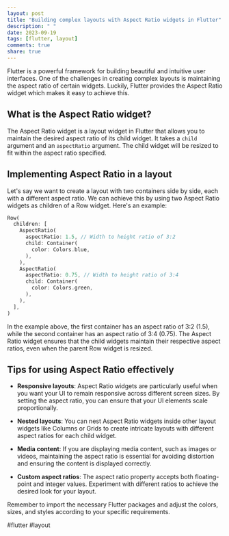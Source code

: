 ```yaml
---
layout: post
title: "Building complex layouts with Aspect Ratio widgets in Flutter"
description: " "
date: 2023-09-19
tags: [flutter, layout]
comments: true
share: true
---
```


Flutter is a powerful framework for building beautiful and intuitive user interfaces. One of the challenges in creating complex layouts is maintaining the aspect ratio of certain widgets. Luckily, Flutter provides the Aspect Ratio widget which makes it easy to achieve this.

## What is the Aspect Ratio widget?

The Aspect Ratio widget is a layout widget in Flutter that allows you to maintain the desired aspect ratio of its child widget. It takes a `child` argument and an `aspectRatio` argument. The child widget will be resized to fit within the aspect ratio specified.

## Implementing Aspect Ratio in a layout

Let's say we want to create a layout with two containers side by side, each with a different aspect ratio. We can achieve this by using two Aspect Ratio widgets as children of a Row widget. Here's an example:

```dart
Row(
  children: [
    AspectRatio(
      aspectRatio: 1.5, // Width to height ratio of 3:2
      child: Container(
        color: Colors.blue,
      ),
    ),
    AspectRatio(
      aspectRatio: 0.75, // Width to height ratio of 3:4
      child: Container(
        color: Colors.green,
      ),
    ),
  ],
)
```

In the example above, the first container has an aspect ratio of 3:2 (1.5), while the second container has an aspect ratio of 3:4 (0.75). The Aspect Ratio widget ensures that the child widgets maintain their respective aspect ratios, even when the parent Row widget is resized.

## Tips for using Aspect Ratio effectively

- **Responsive layouts**: Aspect Ratio widgets are particularly useful when you want your UI to remain responsive across different screen sizes. By setting the aspect ratio, you can ensure that your UI elements scale proportionally.

- **Nested layouts**: You can nest Aspect Ratio widgets inside other layout widgets like Columns or Grids to create intricate layouts with different aspect ratios for each child widget.

- **Media content**: If you are displaying media content, such as images or videos, maintaining the aspect ratio is essential for avoiding distortion and ensuring the content is displayed correctly.

- **Custom aspect ratios**: The aspect ratio property accepts both floating-point and integer values. Experiment with different ratios to achieve the desired look for your layout.

Remember to import the necessary Flutter packages and adjust the colors, sizes, and styles according to your specific requirements.

#flutter #layout